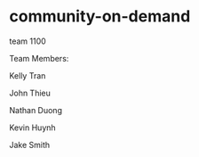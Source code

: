 # community-on-demand
team 1100

Team Members:

Kelly Tran

John Thieu

Nathan Duong

Kevin Huynh

Jake Smith